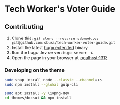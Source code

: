 # Tech Worker's Voter Guide

## Contributing

1. Clone this: `git clone --recurse-submodules git@github.com:sbuss/tech-worker-voter-guide.git`
1. Install the latest [hugo extended](https://github.com/gohugoio/hugo/releases) binary
1. Run the hugo dev server: `hugo server -D`
1. Open the page in your browser at [localhost:1313](http://localhost:1313)

### Developing on the theme

```sh
sudo snap install node --classic --channel=13
sudo npm install --global gulp-cli

sudo apt install -y libpng-dev
cd themes/docsui && npm install
```
